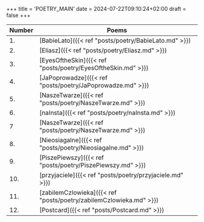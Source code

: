 +++
title = 'POETRY_MAIN'
date = 2024-07-22T09:10:24+02:00
draft = false
+++

    
| Number | Poems                |
| ------ | -------------------- |
| 1.     | [BabieLato]({{< ref "posts/poetry/BabieLato.md" >}})        |
| 2.     | [Eliasz]({{< ref "posts/poetry/Eliasz.md" >}})           |
| 3.     | [EyesOftheSkin]({{< ref "posts/poetry/EyesOftheSkin.md" >}})    |
| 4.     | [JaPoprowadze]({{< ref "posts/poetry/JaPoprowadze.md" >}})     |
| 5.     | [NaszeTwarze]({{< ref "posts/poetry/NaszeTwarze.md" >}})      |
| 6.     | [naInsta]({{< ref "posts/poetry/naInsta.md" >}})          |
| 7      | [NaszeTwarze]({{< ref "posts/poetry/NaszeTwarze.md" >}})      |
| 8.     | [Nieosiagalne]({{< ref "posts/poetry/Nieosiagalne.md" >}})     |
| 9.     | [PiszePiewszy]({{< ref "posts/poetry/PiszePiewszy.md" >}})     |
| 10.    | [przyjaciele]({{< ref "posts/poetry/przyjaciele.md" >}})      |
| 11.    | [zabilemCzlowieka]({{< ref "posts/poetry/zabilemCzlowieka.md" >}}) |
| 12.    | [Postcard]({{< ref "posts/Postcard.md" >}})         |
